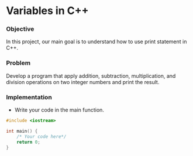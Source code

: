 # Variables in C++

### Objective

In this project, our main goal is to understand how to use print statement in C++.

### Problem

Develop a program that apply addition, subtraction, multiplication, and division operations on two integer numbers and print the result.

### Implementation
- Write your code in the main function.
  
```cpp
#include <iostream>

int main() {
    /* Your code here*/
    return 0;
}

```
